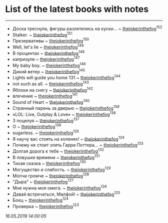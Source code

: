 # List of the latest books with notes
---

* Доска треснула, фигуры разлетелись на куски... ~ [thejokerinthefog](users/317/317244423-vkontakte)<sup>152</sup>
* Stalker. ~ [thejokerinthefog](users/317/317244423-vkontakte)<sup>151</sup>
* Презервативы ~ [thejokerinthefog](users/317/317244423-vkontakte)<sup>150</sup>
* Well, let's lie ~ [thejokerinthefog](users/317/317244423-vkontakte)<sup>149</sup>
* В процентах ~ [thejokerinthefog](users/317/317244423-vkontakte)<sup>148</sup>
* капризуля ~ [thejokerinthefog](users/317/317244423-vkontakte)<sup>147</sup>
* My baby boy. ~ [thejokerinthefog](users/317/317244423-vkontakte)<sup>146</sup>
* Дикий ветер ~ [thejokerinthefog](users/317/317244423-vkontakte)<sup>145</sup>
* Lights will guide you home 131 ~ [thejokerinthefog](users/317/317244423-vkontakte)<sup>144</sup>
* not such as all. ~ [thejokerinthefog](users/317/317244423-vkontakte)<sup>143</sup>
* Яблоки на снегу ~ [thejokerinthefog](users/317/317244423-vkontakte)<sup>142</sup>
* влечение ~ [thejokerinthefog](users/317/317244423-vkontakte)<sup>141</sup>
* Sound of Heart ~ [thejokerinthefog](users/317/317244423-vkontakte)<sup>140</sup>
* Странный парень за дверью ~ [thejokerinthefog](users/317/317244423-vkontakte)<sup>139</sup>
* «LOL: Live, Outplay & Love» ~ [thejokerinthefog](users/317/317244423-vkontakte)<sup>138</sup>
* 3 поцелуя ~ [thejokerinthefog](users/317/317244423-vkontakte)<sup>137</sup>
* О ~ [thejokerinthefog](users/317/317244423-vkontakte)<sup>136</sup>
* sugarless. ~ [thejokerinthefog](users/317/317244423-vkontakte)<sup>135</sup>
* Я научу вас стоять на коленях! ~ [thejokerinthefog](users/317/317244423-vkontakte)<sup>134</sup>
* Почему не стоит злить Гарри Поттера... ~ [thejokerinthefog](users/317/317244423-vkontakte)<sup>133</sup>
* Долгая дорога к тебе ~ [thejokerinthefog](users/317/317244423-vkontakte)<sup>132</sup>
* В ловушке времени ~ [thejokerinthefog](users/317/317244423-vkontakte)<sup>131</sup>
* Тихая сказка ~ [thejokerinthefog](users/317/317244423-vkontakte)<sup>130</sup>
* Могущество и слабость. ~ [thejokerinthefog](users/317/317244423-vkontakte)<sup>129</sup>
* Молчи громче ~ [thejokerinthefog](users/317/317244423-vkontakte)<sup>128</sup>
* "Дыра" ~ [thejokerinthefog](users/317/317244423-vkontakte)<sup>127</sup>
* Мне нужна моя омега. ~ [thejokerinthefog](users/317/317244423-vkontakte)<sup>126</sup>
* Давай встречаться, Малфой! ~ [thejokerinthefog](users/317/317244423-vkontakte)<sup>125</sup>
* Боец ~ [thejokerinthefog](users/317/317244423-vkontakte)<sup>124</sup>
* Проверка ~ [thejokerinthefog](users/317/317244423-vkontakte)<sup>123</sup>


_16.05.2019 14:00:05_

